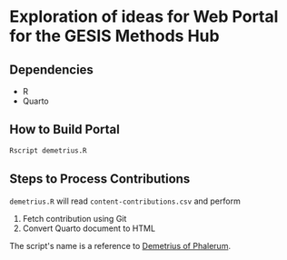 # Exploration of ideas for Web Portal for the GESIS Methods Hub

## Dependencies

- R
- Quarto

## How to Build Portal

```bash
Rscript demetrius.R
```

## Steps to Process Contributions

`demetrius.R` will read `content-contributions.csv` and perform

1. Fetch contribution using Git
1. Convert Quarto document to HTML

The script's name is a reference to [Demetrius of Phalerum](https://en.wikipedia.org/wiki/Library_of_Alexandria).